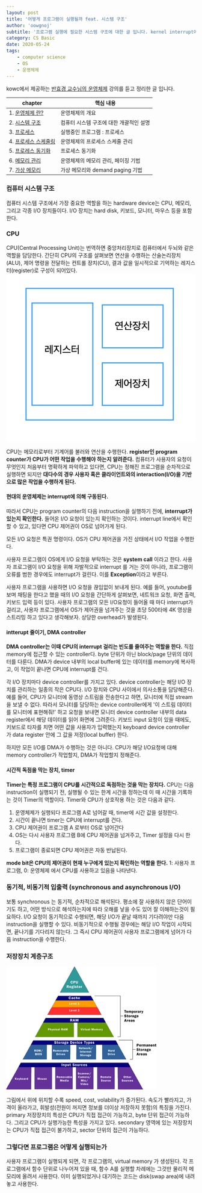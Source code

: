 ```yaml
---
layout: post
title: '어떻게 프로그램이 실행될까 feat. 시스템 구조'
author: 'oowgnoj'
subtitle: '프로그램 실행에 필요한 시스템 구조에 대한 글 입니다. kernel interrupt에 의해 구동되는 현대 운영체제와, 저장장치, 동기/비동기적 입출력에 대한 개괄적인 설명을 포함합니다.'
category: CS Basic
date: 2020-05-24
tags:
    - computer science
    - OS
    - 운영체제
---
```


kowc에서 제공하는 [반효경 교수님의 운영체제](http://www.kocw.net/home/search/kemView.do?kemId=1046323&ar=pop) 강의를 듣고 정리한 글 입니다.

|chapter|핵심 내용|
|---|------|
|1. [운영체제 란?](https://oowgnoj.dev/%EC%9A%B4%EC%98%81%EC%B2%B4%EC%A0%9C%20(kernel))|운영체제의 개요|
|2. [시스템 구조](https://oowgnoj.dev/%EC%96%B4%EB%96%BB%EA%B2%8C%20%ED%94%84%EB%A1%9C%EA%B7%B8%EB%9E%A8%EC%9D%B4%20%EC%8B%A4%ED%96%89%EB%90%A0%EA%B9%8C%20feat.%20%EC%8B%9C%EC%8A%A4%ED%85%9C%20%EA%B5%AC%EC%A1%B0)|컴퓨터 시스템 구조에 대한 개괄적인 설명|
|3. [프로세스](https://oowgnoj.dev/%ED%94%84%EB%A1%9C%EC%84%B8%EC%8A%A4%20-%20%EC%9A%B4%EC%98%81%EC%B2%B4%EC%A0%9C%EA%B0%80%20%EC%8B%A4%ED%96%89%EC%A4%91%EC%9D%B8%20%ED%94%84%EB%A1%9C%EA%B7%B8%EB%9E%A8%EC%9D%84%20%EA%B4%80%EB%A6%AC%ED%95%98%EB%8A%94%20%EB%B0%A9%EB%B2%95)|실행중인 프로그램 : 프로세스|
|4. [프로세스 스케줄링](https://oowgnoj.dev/%EC%BB%B4%ED%93%A8%ED%84%B0%EA%B0%80%20%EC%9E%90%EC%8B%A0%EC%9D%98%20%EA%B0%80%EC%9E%A5%20%EB%B9%84%EC%8B%BC%20%EC%9E%90%EC%9B%90%EC%9D%84%20%EA%B4%80%EB%A6%AC%ED%95%98%EB%8A%94%20%EB%B0%A9%EB%B2%95%20-%20CPU%20%EC%8A%A4%EC%BC%80%EC%A4%84%EB%A7%81)|운영체제의 프로세스 스케줄 관리|
|5. [프로레스 동기화](https://oowgnoj.dev/%EB%82%B4%EA%B0%80%20%EB%8D%B0%EC%9D%B4%ED%84%B0%EB%A5%BC%20%EC%93%B0%EA%B3%A0%EC%9E%88%EC%96%B4%20%EC%9E%A0%EC%8B%9C%20%EA%B8%B0%EB%8B%A4%EB%A0%A4%EC%A4%98%20-%20%ED%94%84%EB%A1%9C%EC%84%B8%EC%8A%A4%20%EB%8F%99%EA%B8%B0%ED%99%94)|프로세스 동기화|
|6. [메모리 관리](https://oowgnoj.dev/%EC%9A%B4%EC%98%81%EC%B2%B4%EC%A0%9C%EA%B0%80%20%EB%A9%94%EB%AA%A8%EB%A6%AC%EB%A5%BC%20%EA%B4%80%EB%A6%AC%ED%95%98%EB%8A%94%20%EB%B0%A9%EB%B2%95)|운영체제의 메모리 관리, 페이징 기법|
|7. [가상 메모리](https://oowgnoj.dev/%EA%B0%80%EC%83%81%20%EB%A9%94%EB%AA%A8%EB%A6%AC)|가상 메모리와 demand paging 기법|



### 컴퓨터 시스템 구조

컴퓨터 시스템 구조에서 가장 중요한 역할을 하는 hardware device는 CPU, 메모리, 그리고 각종 I/O 장치들이다. I/O 장치는 hard disk, 키보드, 모니터, 마우스 등을 포함한다.

### CPU

CPU(Central Processing Unit)는 번역하면 중앙처리장치로 컴퓨터에서 두뇌와 같은 역할을 담당한다. 간단히 CPU의 구조를 살펴보면 연산을 수행하는 산술논리장치(ALU), 제어 명령을 전달하는 컨트롤 장치(CU), 결과 값을 일시적으로 기억하는 레지스터(register)로 구성이 되어있다.
![OS](./../images/in-post/OS/CPU.png)

CPU는 메모리로부터 기계어를 불러와 연산을 수행한다. **register인 program counter가 CPU가 어떤 작업을 수행해야 하는지 알려준다.** 컴퓨터가 사용자의 요청이 무엇인지 처음부터 명확하게 파악하고 있다면, CPU는 정해진 프로그램을 순차적으로 실행하면 되지만 **대다수의 경우 사용자 혹은 클라이언트와의 interaction(I/O)을 기반으로 많은 작업을 수행하게 된다.**

#### 현대의 운영체제는 interrupt에 의해 구동된다.

따라서 CPU는 program counter의 다음 instruction을 실행하기 전에, **interrupt가 있는지 확인한다.** 들어온 I/O 요청이 있는지 확인하는 것이다. interrupt line에서 확인할 수 있고, 있다면 CPU 제어권이 OS로 넘어가게 된다.

모든 I/O 요청은 특권 명령이다. OS가 CPU 제어권을 가진 상태에서 I/O 작업을 수행한다.

사용자 프로그램이 OS에게 I/O 요청을 부탁하는 것은 **system call** 이라고 한다. 사용자 프로그램이 I/O 요청을 위해 자발적으로 interrupt 를 거는 것이 아니라, 프로그램이 오류를 범한 경우에도 interrupt가 걸린다. 이를 **Exception**이라고 부른다.

사용자 프로그램을 사용하면 I/O 요청을 끊임없이 보내게 된다. 예를 들어, youtube를 보며 채팅을 한다고 했을 때의 I/O 요청을 간단하게 살펴보면, 네트워크 요청, 화면 출력, 키보드 입력 등이 있다. 사용자 프로그램의 모든 I/O요청이 들어올 때 마다 interrupt가 걸리고, 사용자 프로그램에서 OS가 제어권을 넘겨주는 것을 초당 500타에 4K 영상을 스트리밍 하고 있다고 생각해보자. 상당한 overhead가 발생된다.

#### intterupt 줄이기, DMA controller

**DMA controller는 이때 CPU의 interrupt 걸리는 빈도를 줄여주는 역할을 한다.** 직접 memory에 접근할 수 있는 controller다. byte 단위가 아닌 block/page 단위의 데이터를 다룬다. DMA가 device 내부의 local buffer에 있는 데이터를 memory에 복사하고, 이 작업이 끝나면 CPU에 interrupt를 건다.

각 I/O 장치마다 device controller를 가지고 있다. device controller는 해당 I/O 장치를 관리하는 일종의 작은 CPU다. I/O 장치와 CPU 사이에서 의사소통을 담당해준다. 예를 들어, CPU가 모니터에 동영상 스트림을 전송한다고 하면, 모니터에 직접 stream을 보낼 수 없다. 따라서 모니터를 담당하는 device controller에게 '이 스트림 데이터를 모니터에 표현해줘!' 하고 요청을 보내면 모니터 device controller 내부의 data register에서 해당 데이터를 읽어 화면에 그려준다. 키보드 input 요청이 있을 때에도, 키보드로 타자를 치면 어떤 값을 사용자가 입력했는지 keyboard device controller 가 data register 안에 그 값을 저장(local buffer) 한다.

하지만 모든 I/O를 DMA가 수행하는 것은 아니다. CPU가 해당 I/O요청에 대해 memory controller가 작업할지, DMA가 작업할지 정해준다.

#### 시간적 독점을 막는 장치, timer

**Timer는 특정 프로그램이 CPU를 시간적으로 독점하는 것을 막는 장치다.** CPU는 다음 instruction이 실행되기 전, 실행될 수 있는 한계 시간을 정하는데 이 때 시간을 기록하는 것이 Timer의 역할이다. Timer와 CPU가 상호작용 하는 것은 다음과 같다.

1. 운영체제가 실행되다 프로그램 A로 넘어갈 때, timer에 시간 값을 설정한다.
2. 시간이 끝나면 timer는 CPU에 interrupt를 건다.
3. CPU 제어권이 프로그램 A 로부터 OS로 넘어간다
4. OS는 다시 사용자 프로그램 B에 CPU 제어권을 넘겨주고, Timer 설정을 다시 한다.
5. 프로그램이 종료되면 CPU 제어권은 자동 반납된다.

**mode bit은 CPU의 제어권이 현재 누구에게 있는지 확인하는 역할을 한다.** 1: 사용자 프로그램, 0: 운영체제 에서 CPU를 사용하고 있음을 나타낸다.

### 동기적, 비동기적 입출력 (synchronous and asynchronous I/O)

보통 synchronous 는 동기적, 순차적으로 해석된다. 평소에 잘 사용하지 않은 단어이기도 하고, 어떤 방식으로 해석하는지에 따라 오해를 낳을 수도 있어 잘 이해하는것이 필요하다. I/O 요청이 동기적으로 수행되면, 해당 I/O가 끝날 때까지 기다려야만 다음 instruction을 실행할 수 있다. 비동기적으로 수행될 경우에는 해당 I/O 작업이 시작되면, 끝나기를 기다리지 않는다. 그 즉시 CPU 제어권이 사용자 프로그램에게 넘어가 다음 instruction을 수행한다.

### 저장장치 계층구조

![OS](./../images/in-post/OS/storage-hierarchy.gif)

그림에서 위에 위치할 수록 speed, cost, volability가 증가된다. 속도가 빨라지고, 가격이 올라가고, 휘발성(전원이 꺼지면 정보를 더이상 저장하지 못함)의 특징을 가진다. primary 저장장치의 특성은 CPU가 직접 접근이 가능하고, byte 단위 접근이 가능하다. 그리고 CPU가 실행가능한 특성을 가지고 있다. secondary 영역에 있는 저장장치는 CPU가 직접 접근이 불가하고, sector 단위의 접근이 가능하다.

### 그렇다면 프로그램은 어떻게 실행되는가

사용자 프로그램이 실행되게 되면, 각 프로그램의, virtual memory 가 생성된다. 각 프로그램에서 함수 단위로 나누어져 있을 때, 함수 A를 실행할 차례에는 그것만 물리적 메모리에 올려서 사용한다. 이미 실행되었거나 대기하는 코드는 disk(swap area)에 내려놓고 사용한다.
